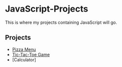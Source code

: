 # JavaScript-Projects
 This is where my projects containing JavaScript will go.
## Projects
* [Pizza Menu](https://github.com/glarson1/JavaScript-Projects/tree/main/Pizza_Project)
* [Tic-Tac-Toe Game](https://github.com/glarson1/JavaScript-Projects/tree/main/TicTacToe)
* [Calculator]
